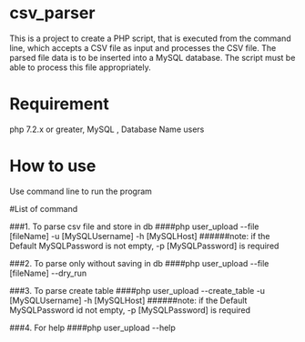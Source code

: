 # csv_parser
This is a project to create a PHP script, 
that is executed from the command line, 
which accepts a CSV file as input and processes the CSV file. 
The parsed file data is to be inserted into a MySQL database.
The script must be able to process this file appropriately.

# Requirement
php 7.2.x or greater, MySQL , Database Name users 

# How to use
Use command line to run the program

#List of command

###1. To parse csv file and store in db 
####php user_upload --file [fileName] -u [MySQLUsername] -h [MySQLHost]
######note: if the Default MySQLPassword is not empty, -p [MySQLPassword] is required 

###2. To parse only without saving in db
####php user_upload --file [fileName] --dry_run

###3. To parse create table
####php user_upload --create_table -u [MySQLUsername] -h [MySQLHost]
######note: if the Default MySQLPassword id not empty, -p [MySQLPassword] is required 

###4. For help
####php user_upload --help

